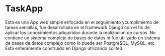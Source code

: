 
# TaskApp

Esta es una App web simple enfocada en el seguimiento ycumplimiento de tareas sencillas, fue desarrollada en el framework Django con el fin de aplicar los conocimientos adquiridos durante la realizacion de cursos.
No contiene un sistema complejo de bases de datos ni fue utilizado un sistema de bases de datos complejo como lo puede ser PostgreSQL, MySQL, etc. Esta enteramente construido en Django utilizando sqlite3.
